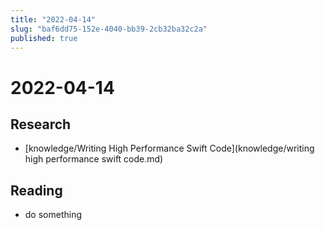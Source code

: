 ```yaml
---
title: "2022-04-14"
slug: "baf6dd75-152e-4040-bb39-2cb32ba32c2a"
published: true
---
```


# 2022-04-14

## Research

- [knowledge/Writing High Performance Swift Code](knowledge/writing high performance swift code.md)

## Reading

- do something